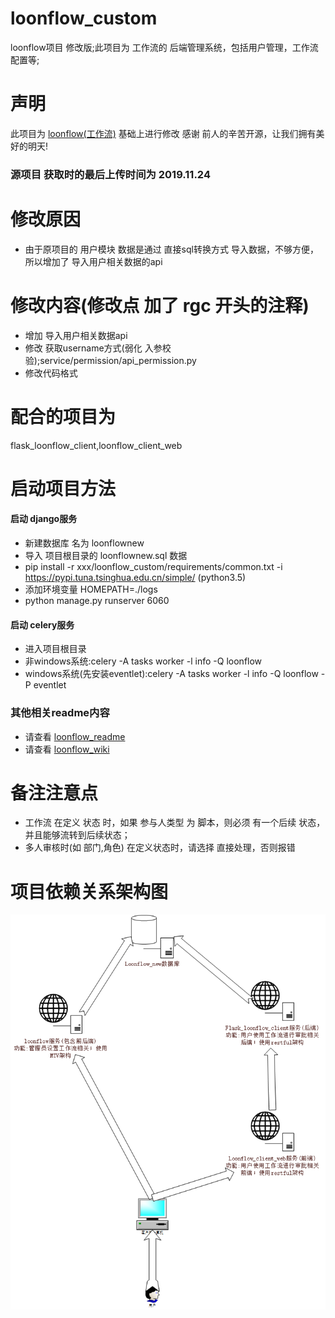 # loonflow_custom
loonflow项目 修改版;此项目为 工作流的 后端管理系统，包括用户管理，工作流配置等;

# 声明
此项目为 [loonflow(工作流)](https://github.com/blackholll/loonflow) 基础上进行修改
感谢 前人的辛苦开源，让我们拥有美好的明天!

### 源项目 获取时的最后上传时间为 2019.11.24

# 修改原因
* 由于原项目的 用户模块 数据是通过 直接sql转换方式 导入数据，不够方便，所以增加了 导入用户相关数据的api

# 修改内容(修改点 加了 rgc 开头的注释)
* 增加 导入用户相关数据api
* 修改 获取username方式(弱化 入参校验);service/permission/api_permission.py
* 修改代码格式

# 配合的项目为
flask_loonflow_client,loonflow_client_web

# 启动项目方法
#### 启动 django服务
* 新建数据库 名为 loonflownew
* 导入 项目根目录的 loonflownew.sql 数据
* pip install -r xxx/loonflow_custom/requirements/common.txt -i https://pypi.tuna.tsinghua.edu.cn/simple/ (python3.5)
* 添加环境变量 HOMEPATH=./logs
* python manage.py runserver 6060

#### 启动 celery服务
* 进入项目根目录
* 非windows系统:celery -A tasks worker -l info -Q loonflow
* windows系统(先安装eventlet):celery -A tasks worker -l info -Q loonflow -P eventlet

### 其他相关readme内容
* 请查看 [loonflow_readme](https://github.com/blackholll/loonflow)
* 请查看 [loonflow_wiki](https://github.com/blackholll/loonflow/wiki/latest)

# 备注注意点
* 工作流 在定义 状态 时，如果 参与人类型 为 脚本，则必须 有一个后续 状态，并且能够流转到后续状态；
* 多人审核时(如 部门,角色) 在定义状态时，请选择 直接处理，否则报错

# 项目依赖关系架构图
 ![项目依赖关系架构图](./requirements/loonflow.png)
 